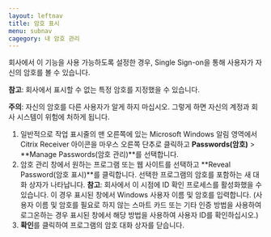 ```yaml
---
layout: leftnav
title: 암호 표시
menu: subnav
cagegory: 내 암호 관리
---
```


회사에서 이 기능을 사용 가능하도록 설정한 경우, Single Sign-on을 통해 사용자가 자신의 암호를 볼 수 있습니다.

**참고**: 회사에서 표시할 수 없는 특정 암호를 지정했을 수 있습니다.

**주의**: 자신의 암호를 다른 사용자가 알게 하지 마십시오. 그렇게 하면 자신의 계정과 회사 시스템이 위험에 처하게 됩니다.

1. 일반적으로 작업 표시줄의 맨 오른쪽에 있는 Microsoft Windows 알림 영역에서 Citrix Receiver 아이콘을 마우스 오른쪽 단추로 클릭하고 **Passwords(암호)** > **Manage Passwords(암호 관리)**를 선택합니다.
1. 암호 관리 창에서 원하는 프로그램 또는 웹 사이트를 선택하고 **Reveal Password(암호 표시)**를 클릭합니다. 선택한 프로그램의 암호를 포함하는 새 대화 상자가 나타납니다.
**참고**: 회사에서 이 시점에 ID 확인 프로세스를 활성화했을 수 있습니다. 이 경우 표시된 창에서 Windows 사용자 이름 및 암호를 입력합니다. (사용자 이름 및 암호를 필요로 하지 않는 스마트 카드 또는 기타 인증 방법을 사용하여 로그온하는 경우 표시된 창에서 해당 방법을 사용하여 사용자 ID를 확인하십시오.)
1. **확인**를 클릭하여 프로그램의 암호 대화 상자를 닫습니다.

